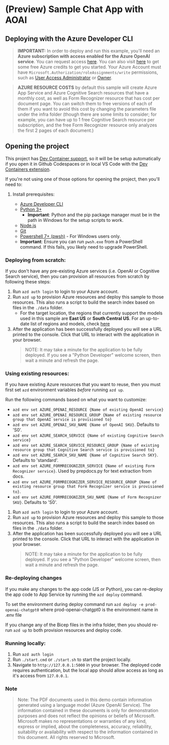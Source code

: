 # (Preview) Sample Chat App with AOAI

## Deploying with the Azure Developer CLI

> **IMPORTANT:** In order to deploy and run this example, you'll need an **Azure subscription with access enabled for the Azure OpenAI service**. You can request access [here](https://aka.ms/oaiapply). You can also visit [here](https://azure.microsoft.com/free/cognitive-search/) to get some free Azure credits to get you started. Your Azure Account must have `Microsoft.Authorization/roleAssignments/write` permissions, such as [User Access Administrator](https://learn.microsoft.com/azure/role-based-access-control/built-in-roles#user-access-administrator) or [Owner](https://learn.microsoft.com/azure/role-based-access-control/built-in-roles#owner).

> **AZURE RESOURCE COSTS** by default this sample will create Azure App Service and Azure Cognitive Search resources that have a monthly cost, as well as Form Recognizer resource that has cost per document page. You can switch them to free versions of each of them if you want to avoid this cost by changing the parameters file under the infra folder (though there are some limits to consider; for example, you can have up to 1 free Cognitive Search resource per subscription, and the free Form Recognizer resource only analyzes the first 2 pages of each document.)

## Opening the project

This project has [Dev Container support](https://code.visualstudio.com/docs/devcontainers/containers), so it will be be setup automatically if you open it in Github Codespaces or in local VS Code with the [Dev Containers extension](https://marketplace.visualstudio.com/items?itemName=ms-vscode-remote.remote-containers).

If you're not using one of those options for opening the project, then you'll need to:

1. Install prerequisites:

    - [Azure Developer CLI](https://aka.ms/azure-dev/install)
    - [Python 3+](https://www.python.org/downloads/)
        - **Important**: Python and the pip package manager must be in the path in Windows for the setup scripts to work.
    - [Node.js](https://nodejs.org/en/download/)
    - [Git](https://git-scm.com/downloads)
    - [Powershell 7+ (pwsh)](https://github.com/powershell/powershell) - For Windows users only.
    - **Important**: Ensure you can run `pwsh.exe` from a PowerShell command. If this fails, you likely need to upgrade PowerShell.


### Deploying from scratch:

If you don't have any pre-existing Azure services (i.e. OpenAI or Cognitive Search service), then you can provision
all resources from scratch by following these steps:

1. Run `azd auth login` to login to your Azure account.
1. Run `azd up` to provision Azure resources and deploy this sample to those resources. This also runs a script to build the search index based on files in the `./data` folder.
    * For the target location, the regions that currently support the models used in this sample are **East US** or **South Central US**. For an up-to-date list of regions and models, check [here](https://learn.microsoft.com/en-us/azure/cognitive-services/openai/concepts/models)
1. After the application has been successfully deployed you will see a URL printed to the console.  Click that URL to interact with the application in your browser.
    > NOTE: It may take a minute for the application to be fully deployed. If you see a "Python Developer" welcome screen, then wait a minute and refresh the page.

### Using existing resources:

If you have existing Azure resources that you want to reuse, then you must first set `azd` environment variables _before_ running `azd up`.

Run the following commands based on what you want to customize:

* `azd env set AZURE_OPENAI_RESOURCE {Name of existing OpenAI service}`
* `azd env set AZURE_OPENAI_RESOURCE_GROUP {Name of existing resource group that OpenAI service is provisioned to}`
* `azd env set AZURE_OPENAI_SKU_NAME {Name of OpenAI SKU}`. Defaults to 'S0'.
* `azd env set AZURE_SEARCH_SERVICE {Name of existing Cognitive Search service}`
* `azd env set AZURE_SEARCH_SERVICE_RESOURCE_GROUP {Name of existing resource group that Cognitive Search service is provisioned to}`
* `azd env set AZURE_SEARCH_SKU_NAME {Name of Cognitive Search SKY}`. Defaults to 'standard'.
* `azd env set AZURE_FORMRECOGNIZER_SERVICE {Name of existing Form Recognizer service}`. Used by prepdocs.py for text extraction from docs.
* `azd env set AZURE_FORMRECOGNIZER_SERVICE_RESOURCE_GROUP {Name of existing resource group that Form Recognizer service is provisioned to}`.
* `azd env set AZURE_FORMRECOGNIZER_SKU_NAME {Name of Form Recognizer SKU}`. Defaults to 'S0'.

1. Run `azd auth login` to login to your Azure account.
1. Run `azd up` to provision Azure resources and deploy this sample to those resources. This also runs a script to build the search index based on files in the `./data` folder.
1. After the application has been successfully deployed you will see a URL printed to the console.  Click that URL to interact with the application in your browser.
    > NOTE: It may take a minute for the application to be fully deployed. If you see a "Python Developer" welcome screen, then wait a minute and refresh the page.


### Re-deploying changes

If you make any changes to the app code (JS or Python), you can re-deploy the app code to App Service by running the `azd deploy` command.

To set the environment during deploy command run `azd deploy -e prod-openai-chatgpt0` where prod-openai-chatgpt0 is the environment name in .env file

If you change any of the Bicep files in the infra folder, then you should re-run `azd up` to both provision resources and deploy code.

### Running locally:

1. Run `azd auth login`
2. Run `./start.cmd` or `./start.sh` to start the project locally.
3. Navigate to `http://127.0.0.1:5000` in your browser. The deployed code requires authentication, but the local app should allow access as long as it's access from `127.0.0.1`.

### Note

>Note: The PDF documents used in this demo contain information generated using a language model (Azure OpenAI Service). The information contained in these documents is only for demonstration purposes and does not reflect the opinions or beliefs of Microsoft. Microsoft makes no representations or warranties of any kind, express or implied, about the completeness, accuracy, reliability, suitability or availability with respect to the information contained in this document. All rights reserved to Microsoft.
